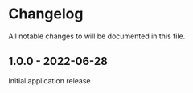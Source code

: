 # Changelog

All notable changes to will be documented in this file.

## 1.0.0 - 2022-06-28

Initial application release
